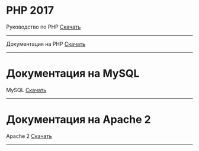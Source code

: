 # PHP 2017

Руководство по PHP [Скачать](php_enhanced_ru/php_enhanced_ru.chm)
***

Документация на PHP [Скачать](php_ru_chm/php_manual_ru.chm)
***

# Документация на MySQL

MySQL [Скачать](mysql_ru_chm/mysql_ru.chm)
***

# Документация на Apache 2

Apache 2 [Скачать](apache2_ru_chm/apache2_manual_ru.chm)
***